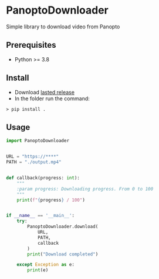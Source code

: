 # PanoptoDownloader

Simple library to download video from Panopto

## Prerequisites  

- Python >= 3.8

## Install

- Download [lasted release](https://github.com/Panopto-Video-DL/Panopto-Video-DL-lib/releases)
- In the folder run the command: 
```bach
> pip install .
```

## Usage

```python
import PanoptoDownloader


URL = "https://****"
PATH = "./output.mp4"


def callback(progress: int):
    """
    :param progress: Downloading progress. From 0 to 100
    """
    print(f"{progress} / 100")


if __name__ == '__main__':
    try:
        PanoptoDownloader.download(
            URL,
            PATH,
            callback
        )
        print("Download completed")

    except Exception as e:
        print(e)
```
